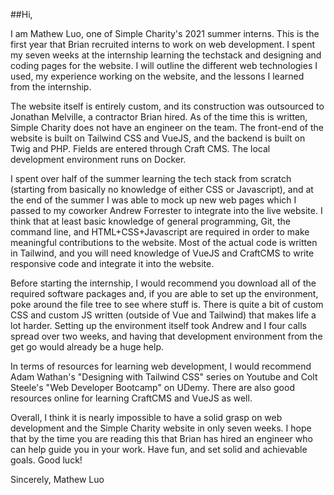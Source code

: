##Hi,

I am Mathew Luo, one of Simple Charity's 2021 summer interns. This is the first year that Brian recruited interns to work on web development. I spent my seven weeks at the internship learning the techstack and designing and coding pages for the website. I will outline the different web technologies I used, my experience working on the website, and the lessons I learned from the internship. 

The website itself is entirely custom, and its construction was outsourced to Jonathan Melville, a contractor Brian hired. As of the time this is written, Simple Charity does not have an engineer on the team. The front-end of the website is built on Tailwind CSS and VueJS, and the backend is built on Twig and PHP. Fields are entered through Craft CMS. The local development environment runs on Docker. 

I spent over half of the summer learning the tech stack from scratch (starting from basically no knowledge of either CSS or Javascript), and at the end of the summer I was able to mock up new web pages which I passed to my coworker Andrew Forrester to integrate into the live website. I think that at least basic knowledge of general programming, Git, the command line, and HTML+CSS+Javascript are required in order to make meaningful contributions to the website. Most of the actual code is written in Tailwind, and you will need knowledge of VueJS and CraftCMS to write responsive code and integrate it into the website. 

Before starting the internship, I would recommend you download all of the required software packages and, if you are able to set up the environment, poke around the file tree to see where stuff is. There is quite a bit of custom CSS and custom JS written (outside of Vue and Tailwind) that makes life a lot harder. Setting up the environment itself took Andrew and I four calls spread over two weeks, and having that development environment from the get go would already be a huge help. 

In terms of resources for learning web development, I would recommend Adam Wathan's "Designing with Tailwind CSS" series on Youtube and Colt Steele's "Web Developer Bootcamp" on UDemy. There are also good resources online for learning CraftCMS and VueJS as well.

Overall, I think it is nearly impossible to have a solid grasp on web development and the Simple Charity website in only seven weeks. I hope that by the time you are reading this that Brian has hired an engineer who can help guide you in your work. Have fun, and set solid and achievable goals. Good luck! 

Sincerely, 
Mathew Luo
